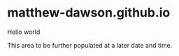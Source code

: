 # matthew-dawson.github.io

Hello world

This area to be further populated at a later date and time.
